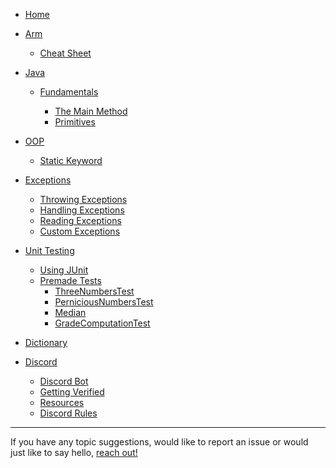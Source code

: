 <!-- docs/_sidebar.md -->
* [Home](/)
* [Arm](/arm/arm-assembly.md)
  
  * [Cheat Sheet](/arm/resources/cheat-sheet.md)
* [Java](java/java.md)
	* [Fundamentals](/java/fundamentals/fundamentals.md)
	
	  * [The Main Method](/java/fundamentals/the-main-method.md)
      * [Primitives](/java/fundamentals/primitives.md)
      
* [OOP](/java/oop/oop.md)

  * [Static Keyword](/java/oop/static.md)

* [Exceptions](/java/exceptions/exceptions.md)

  * [Throwing Exceptions](/java/exceptions/throwing-exceptions.md)
  * [Handling Exceptions](/java/exceptions/handling-exceptions.md)
  * [Reading Exceptions](/java/exceptions/reading-exceptions.md)
  * [Custom Exceptions](/java/exceptions/custom-exceptions.md)

* [Unit Testing](/java/unit-tests/unit-testing)

  * [Using JUnit](/java/unit-tests/using-junit.md)
  * [Premade Tests](/java/unit-tests/assignments/premade.md)
      * [ThreeNumbersTest](/java/unit-tests/assignments/ThreeNumbersTest.md)
      * [PerniciousNumbersTest](/java/unit-tests/assignments/PerniciousNumbersTest.md)
      * [Median](/java/unit-tests/assignments/MedianTest.md)
      * [GradeComputationTest](/java/unit-tests/assignments/GradeComputationTest.md)

* [Dictionary](/dictionary.md)
* [Discord](/discord/discord.md)
    * [Discord Bot](/discord/bot.md)
	* [Getting Verified](/discord/getting-verified.md)
    * [Resources](/discord/resources.md)
    * [Discord Rules](/discord/rules.md)

<hr>

If you have any topic suggestions, would like to report an issue or would just like to say hello, [reach out!](mailto:webmaster@csfriendlycorner.com)




